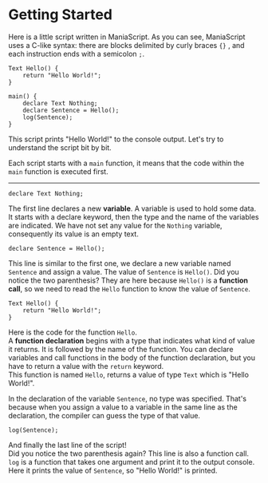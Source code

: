 # Getting Started

Here is a little script written in ManiaScript. As you can see, ManiaScript uses a C-like syntax: there are blocks delimited by curly braces `{}` , and each instruction ends with a semicolon `;`.

```maniascript
Text Hello() {
    return "Hello World!";
}

main() {
    declare Text Nothing;
    declare Sentence = Hello();
    log(Sentence);
}
```

This script prints "Hello World!" to the console output. Let's try to understand the script bit by bit.

Each script starts with a `main` function, it means that the code within the `main` function is executed first.

---

```maniascript
declare Text Nothing;
```

The first line declares a new **variable**. A variable is used to hold some data. It starts with a declare keyword, then the type and the name of the variables are indicated. We have not set any value for the `Nothing` variable, consequently its value is an empty text.

```maniascript
declare Sentence = Hello();
```

This line is similar  to the first one, we declare a new variable named `Sentence` and assign a value. The value of `Sentence` is `Hello()`. Did you notice the two parenthesis? They are here because `Hello()` is a  **function call**, so we need to read the `Hello` function to know the value of `Sentence`.

```maniascript
Text Hello() {
    return "Hello World!";
}
```

Here is the code for the function `Hello`.  
A **function declaration** begins with a type that indicates what kind of value it returns. It is followed by the name of the function. You can declare variables and call functions in the body of the function declaration, but you have to return a value with the `return` keyword.  
This function is named `Hello`, returns a value of type `Text` which is "Hello World!".

In the declaration of the variable `Sentence`, no type was specified. That's because when you assign a value to a variable in the same line as the declaration, the compiler can guess the type of that value.

```maniascript
log(Sentence);
```

And finally the last line of the script!  
Did you notice the two parenthesis again? This line is also a function call.  
`log` is a function that takes one argument and print it to the output console. Here it prints the value of `Sentence`, so "Hello World!" is printed.

